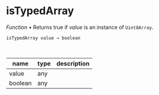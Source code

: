 # isTypedArray

_Function_ &bull; Returns true if _value_ is an instance of `Uint8Array`.

<pre><code>isTypedArray value &rarr; boolean</code></pre>
<br>

| name | type | description |
|------|------|-------------|
|value|any||
|boolean|any||



